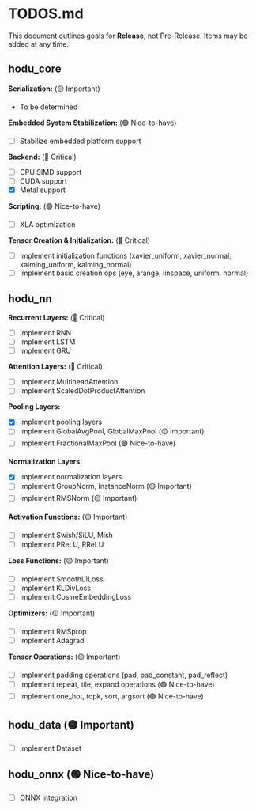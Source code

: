# TODOS.md
This document outlines goals for **Release**, not Pre-Release.
Items may be added at any time.

## hodu_core
**Serialization:** (🟡 Important)
- To be determined

**Embedded System Stabilization:** (🟢 Nice-to-have)
- [ ] Stabilize embedded platform support

**Backend:** (🔴 Critical)
- [ ] CPU SIMD support
- [ ] CUDA support
- [x] Metal support

**Scripting:** (🟢 Nice-to-have)
- [ ] XLA optimization

**Tensor Creation & Initialization:** (🔴 Critical)
- [ ] Implement initialization functions (xavier_uniform, xavier_normal, kaiming_uniform, kaiming_normal)
- [ ] Implement basic creation ops (eye, arange, linspace, uniform, normal)

## hodu_nn
**Recurrent Layers:** (🔴 Critical)
- [ ] Implement RNN
- [ ] Implement LSTM
- [ ] Implement GRU

**Attention Layers:** (🔴 Critical)
- [ ] Implement MultiheadAttention
- [ ] Implement ScaledDotProductAttention

**Pooling Layers:**
- [x] Implement pooling layers
- [ ] Implement GlobalAvgPool, GlobalMaxPool (🟡 Important)
- [ ] Implement FractionalMaxPool (🟢 Nice-to-have)

**Normalization Layers:**
- [x] Implement normalization layers
- [ ] Implement GroupNorm, InstanceNorm (🟡 Important)
- [ ] Implement RMSNorm (🟡 Important)

**Activation Functions:** (🟡 Important)
- [ ] Implement Swish/SiLU, Mish
- [ ] Implement PReLU, RReLU

**Loss Functions:** (🟡 Important)
- [ ] Implement SmoothL1Loss
- [ ] Implement KLDivLoss
- [ ] Implement CosineEmbeddingLoss

**Optimizers:** (🟡 Important)
- [ ] Implement RMSprop
- [ ] Implement Adagrad

**Tensor Operations:** (🟡 Important)
- [ ] Implement padding operations (pad, pad_constant, pad_reflect)
- [ ] Implement repeat, tile, expand operations (🟢 Nice-to-have)
- [ ] Implement one_hot, topk, sort, argsort (🟢 Nice-to-have)

## hodu_data (🟡 Important)
- [ ] Implement Dataset

## hodu_onnx (🟢 Nice-to-have)
- [ ] ONNX integration
